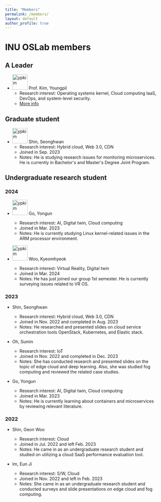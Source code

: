 ```yaml
---
title: "Members"
permalink: /members/
layout: default
author_profile: true
---
```


# INU OSLab members
## A Leader
- <img src="http://inuoslab.github.io/assets/images/user_process.png" alt="ypkim" width="50"/> Prof. Kim, Youngpil
  - Research interest: Operating systems kernel, Cloud computing IaaS, DevOps, and system-level security.
  - [More info](https://sites.google.com/site/ypkimresearchpage)

## Graduate student
- <img src="http://inuoslab.github.io/assets/images/user_process.png" alt="ypkim" width="50"/> Shin, Seonghwan 
  - Research interest: Hybrid cloud, Web 3.0, CDN   
  - Joined in Sep. 2023
  - Notes: He is studying research issues for monitoring microservices. He is currently in Bachelor's and Master's Degree Joint Program.

## Undergraduate research student
### 2024
- <img src="http://inuoslab.github.io/assets/images/user_process.png" alt="ypkim" width="50"/> Go, Yongun
  - Research interest: AI, Digital twin, Cloud computing
  - Joined in Mar. 2023
  - Notes: He is currently studying Linux kernel-related issues in the ARM processor environment.

- <img src="http://inuoslab.github.io/assets/images/user_process.png" alt="ypkim" width="50"/> Woo, Kyeomhyeok
  - Research interest: Virtual Reality, Digital twin
  - Joined in Mar. 2024
  - Notes: He has just joined our group 1st semester. He is currently surveying issues related to VR OS.

### 2023
- Shin, Seonghwan
  - Research interest: Hybrid cloud, Web 3.0, CDN 
  - Joined in Nov. 2022 and completed in Aug. 2023
  - Notes: He researched and presented slides on cloud service orchestration tools OpenStack, Kubernetes, and Elastic stack. 

- Oh, Sumin
  - Research interest: IoT
  - Joined in Nov. 2022 and completed in Dec. 2023
  - Notes: She has conducted research and presented slides on the topic of edge cloud and deep learning. Also, she was studied fog computing and reviewed the related case studies.

- Go, Yongun
  - Research interest: AI, Digital twin, Cloud computing
  - Joined in Mar. 2023
  - Notes: He is currently learning about containers and microservices by reviewing relevant literature.

### 2022
- Shin, Geon Woo
  - Research interest: Cloud
  - Joined in Jul. 2022 and left Feb. 2023
  - Notes: He came in as an undergraduate research student and studied on utilizing a cloud SaaS performance evaluation tool. 

- Im, Eun Ji 
  - Research interest: S/W, Cloud
  - Joined in Nov. 2022 and left in Feb. 2023
  - Notes: She came in as an undergraduate research student and conducted surveys and slide presentations on edge cloud and fog computing. 
